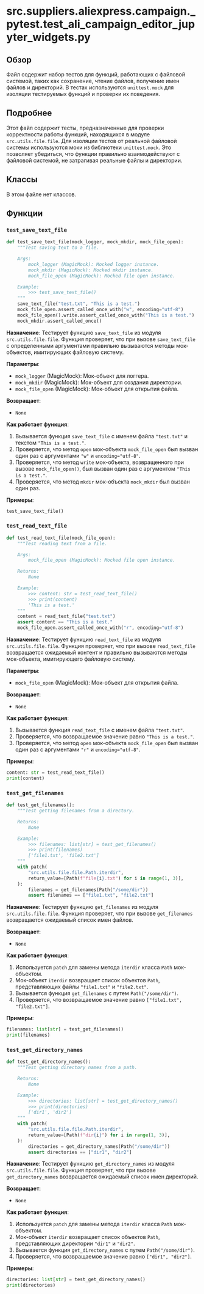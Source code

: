 # src.suppliers.aliexpress.campaign._pytest.test_ali_campaign_editor_jupyter_widgets.py

## Обзор

Файл содержит набор тестов для функций, работающих с файловой системой, таких как сохранение, чтение файлов, получение имен файлов и директорий. В тестах используются `unittest.mock` для изоляции тестируемых функций и проверки их поведения.

## Подробнее

Этот файл содержит тесты, предназначенные для проверки корректности работы функций, находящихся в модуле `src.utils.file.file`. Для изоляции тестов от реальной файловой системы используются моки из библиотеки `unittest.mock`. Это позволяет убедиться, что функции правильно взаимодействуют с файловой системой, не затрагивая реальные файлы и директории.

## Классы

В этом файле нет классов.

## Функции

### `test_save_text_file`

```python
def test_save_text_file(mock_logger, mock_mkdir, mock_file_open):
    """Test saving text to a file.

    Args:
        mock_logger (MagicMock): Mocked logger instance.
        mock_mkdir (MagicMock): Mocked mkdir instance.
        mock_file_open (MagicMock): Mocked file open instance.

    Example:
        >>> test_save_text_file()
    """
    save_text_file("test.txt", "This is a test.")
    mock_file_open.assert_called_once_with("w", encoding="utf-8")
    mock_file_open().write.assert_called_once_with("This is a test.")
    mock_mkdir.assert_called_once()
```

**Назначение**: Тестирует функцию `save_text_file` из модуля `src.utils.file.file`. Функция проверяет, что при вызове `save_text_file` с определенными аргументами правильно вызываются методы мок-объектов, имитирующих файловую систему.

**Параметры**:
- `mock_logger` (MagicMock): Мок-объект для логгера.
- `mock_mkdir` (MagicMock): Мок-объект для создания директории.
- `mock_file_open` (MagicMock): Мок-объект для открытия файла.

**Возвращает**:
- `None`

**Как работает функция**:
1. Вызывается функция `save_text_file` с именем файла `"test.txt"` и текстом `"This is a test."`.
2. Проверяется, что метод `open` мок-объекта `mock_file_open` был вызван один раз с аргументами `"w"` и `encoding="utf-8"`.
3. Проверяется, что метод `write` мок-объекта, возвращенного при вызове `mock_file_open()`, был вызван один раз с аргументом `"This is a test."`.
4. Проверяется, что метод `mkdir` мок-объекта `mock_mkdir` был вызван один раз.

**Примеры**:

```python
test_save_text_file()
```

### `test_read_text_file`

```python
def test_read_text_file(mock_file_open):
    """Test reading text from a file.

    Args:
        mock_file_open (MagicMock): Mocked file open instance.

    Returns:
        None

    Example:
        >>> content: str = test_read_text_file()
        >>> print(content)
        'This is a test.'
    """
    content = read_text_file("test.txt")
    assert content == "This is a test."
    mock_file_open.assert_called_once_with("r", encoding="utf-8")
```

**Назначение**: Тестирует функцию `read_text_file` из модуля `src.utils.file.file`. Функция проверяет, что при вызове `read_text_file` возвращается ожидаемый контент и правильно вызываются методы мок-объекта, имитирующего файловую систему.

**Параметры**:
- `mock_file_open` (MagicMock): Мок-объект для открытия файла.

**Возвращает**:
- `None`

**Как работает функция**:
1. Вызывается функция `read_text_file` с именем файла `"test.txt"`.
2. Проверяется, что возвращаемое значение равно `"This is a test."`.
3. Проверяется, что метод `open` мок-объекта `mock_file_open` был вызван один раз с аргументами `"r"` и `encoding="utf-8"`.

**Примеры**:

```python
content: str = test_read_text_file()
print(content)
```

### `test_get_filenames`

```python
def test_get_filenames():
    """Test getting filenames from a directory.

    Returns:
        None

    Example:
        >>> filenames: list[str] = test_get_filenames()
        >>> print(filenames)
        ['file1.txt', 'file2.txt']
    """
    with patch(
        "src.utils.file.file.Path.iterdir",
        return_value=[Path(f"file{i}.txt") for i in range(1, 3)],
    ):
        filenames = get_filenames(Path("/some/dir"))
        assert filenames == ["file1.txt", "file2.txt"]
```

**Назначение**: Тестирует функцию `get_filenames` из модуля `src.utils.file.file`. Функция проверяет, что при вызове `get_filenames` возвращается ожидаемый список имен файлов.

**Возвращает**:
- `None`

**Как работает функция**:
1. Используется `patch` для замены метода `iterdir` класса `Path` мок-объектом.
2. Мок-объект `iterdir` возвращает список объектов `Path`, представляющих файлы `"file1.txt"` и `"file2.txt"`.
3. Вызывается функция `get_filenames` с путем `Path("/some/dir")`.
4. Проверяется, что возвращаемое значение равно `["file1.txt", "file2.txt"]`.

**Примеры**:

```python
filenames: list[str] = test_get_filenames()
print(filenames)
```

### `test_get_directory_names`

```python
def test_get_directory_names():
    """Test getting directory names from a path.

    Returns:
        None

    Example:
        >>> directories: list[str] = test_get_directory_names()
        >>> print(directories)
        ['dir1', 'dir2']
    """
    with patch(
        "src.utils.file.file.Path.iterdir",
        return_value=[Path(f"dir{i}") for i in range(1, 3)],
    ):
        directories = get_directory_names(Path("/some/dir"))
        assert directories == ["dir1", "dir2"]
```

**Назначение**: Тестирует функцию `get_directory_names` из модуля `src.utils.file.file`. Функция проверяет, что при вызове `get_directory_names` возвращается ожидаемый список имен директорий.

**Возвращает**:
- `None`

**Как работает функция**:
1. Используется `patch` для замены метода `iterdir` класса `Path` мок-объектом.
2. Мок-объект `iterdir` возвращает список объектов `Path`, представляющих директории `"dir1"` и `"dir2"`.
3. Вызывается функция `get_directory_names` с путем `Path("/some/dir")`.
4. Проверяется, что возвращаемое значение равно `["dir1", "dir2"]`.

**Примеры**:

```python
directories: list[str] = test_get_directory_names()
print(directories)